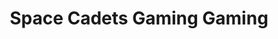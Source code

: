---
title: "Space Cadets Gaming Gaming"
url: /oak-ridge-north/space-cadets-gaming-gaming/
shop: games
---